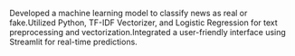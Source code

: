 Developed a machine learning model to classify news as real or fake.Utilized Python, TF-IDF Vectorizer, and Logistic Regression for text preprocessing and vectorization.Integrated a user-friendly interface using Streamlit for real-time predictions.
